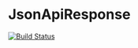 # JsonApiResponse

[![Build Status](https://travis-ci.org/jeckel/JsonApiResponse.svg?branch=master)](https://travis-ci.org/jeckel/JsonApiResponse)